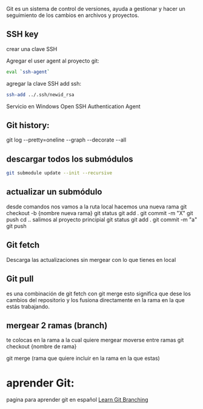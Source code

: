 Git es un sistema de control de versiones, ayuda a gestionar y hacer un seguimiento de los cambios en archivos y proyectos.

## SSH key
crear una clave SSH



Agregar el user agent al proyecto git:



```sh fold:"Abrir un agente eval"
eval `ssh-agent`
```


agregar la clave SSH
add ssh:

```sh fold:"Agregar el id_rsa "
ssh-add ../.ssh/newid_rsa
```


Servicio en Windows
Open SSH Authentication Agent


## Git history:
git log --pretty=oneline --graph --decorate --all


## descargar todos los submódulos

```sh fold:"Descargar todos los submodulos"
git submodule update --init --recursive
```

## actualizar un submódulo

desde comandos nos vamos a la ruta local
hacemos una nueva rama  git checkout -b {nombre nueva rama}
git status
git add .
git commit -m "X"
git push
cd .. salimos al proyecto principial 
git status
git add .
git commit -m "a"
git push



## Git fetch
Descarga las actualizaciones sin mergear con lo que tienes en local

## Git pull
es una combinación de git fetch con git merge
esto significa que dese los cambios del repositorio  y los fusiona directamente en la rama en la que estás trabajando.

## mergear 2 ramas (branch)
te colocas en la rama a la cual quiere mergear 
moverse entre ramas
git checkout {nombre de rama}

git merge (rama que quiere incluir en la rama en la que estas)
# aprender Git:
pagina para aprender git en español
[Learn Git Branching](https://learngitbranching.js.org/?locale=es_ES)


